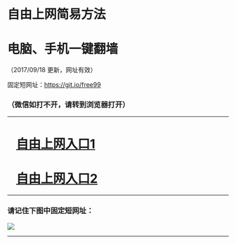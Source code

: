 ﻿# 自由上网简易方法

# 电脑、手机一键翻墙

（2017/09/18 更新，网址有效）

固定短网址：https://git.io/free99

### （微信如打不开，请转到浏览器打开）


***





# &nbsp;&nbsp; <a href="http://ft1828317949.fwq-tz1005.info/fwqtz01.html?t=091800122583 " target="_blank">自由上网入口1</a>
# &nbsp;&nbsp; <a href="http://ft1397019200.fwq-tz1006.info/fwqtz02.html?t=091800131750 " target="_blank">自由上网入口2</a>
***

### 请记住下图中固定短网址：

<img src="https://s3-us-west-2.amazonaws.com/fwq-1001/yjfq-20170905okok.png" /> 


***

